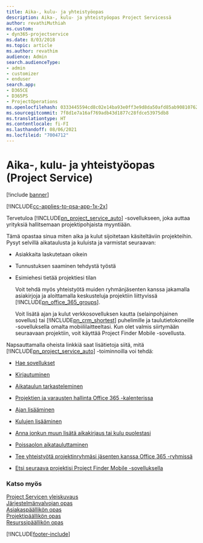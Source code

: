 ```yaml
---
title: Aika-, kulu- ja yhteistyöopas
description: Aika-, kulu- ja yhteistyöopas Project Servicessä
author: revathiMuthiah
ms.custom:
- dyn365-projectservice
ms.date: 8/03/2018
ms.topic: article
ms.author: revathim
audience: Admin
search.audienceType:
- admin
- customizer
- enduser
search.app:
- D365CE
- D365PS
- ProjectOperations
ms.openlocfilehash: 0333445594cd8c02e14ba93e0ff3e9d8da50afd85ab90810762c415b53018ccb
ms.sourcegitcommit: 7f8d1e7a16af769adb43d1877c28fdce53975db8
ms.translationtype: HT
ms.contentlocale: fi-FI
ms.lasthandoff: 08/06/2021
ms.locfileid: "7004712"
---
```

# <a name="time-expense-and-collaboration-guide-project-service"></a>Aika-, kulu- ja yhteistyöopas (Project Service)

[!include [banner](../includes/psa-now-project-operations.md)]

[!INCLUDE[cc-applies-to-psa-app-1x-2x](../includes/cc-applies-to-psa-app-1x-2x.md)]

Tervetuloa [!INCLUDE[pn_project_service_auto](../includes/pn-project-service-auto.md)] -sovellukseen, joka auttaa yrityksiä hallitsemaan projektipohjaista myyntiään. 
  
 Tämä opastaa sinua miten aika ja kulut sijoitetaan käsiteltäviin projekteihin. Pysyt selvillä aikataulusta ja kuluista ja varmistat seuraavan:  
  
- Asiakkaita laskutetaan oikein  
  
- Tunnustuksen saaminen tehdystä työstä  
  
- Esimiehesi tietää projektiesi tilan  
  
  Voit tehdä myös yhteistyötä muiden ryhmänjäsenten kanssa jakamalla asiakirjoja ja aloittamalla keskusteluja projektiin liittyvissä [!INCLUDE[pn_office_365_groups](../includes/pn-office-365-groups.md)].  
  
  Voit lisätä ajan ja kulut verkkosovelluksen kautta (selainpohjainen sovellus) tai [!INCLUDE[pn_crm_shortest](../includes/pn-crm-shortest.md)] puhelimille ja taulutietokoneille -sovelluksella omalta mobiililaitteeltasi. Kun olet valmis siirtymään seuraavaan projektiin, voit käyttää Project Finder Mobile -sovellusta.  
  
Napsauttamalla oheista linkkiä saat lisätietoja siitä, mitä [!INCLUDE[pn_project_service_auto](../includes/pn-project-service-auto.md)] -toiminnoilla voi tehdä:  
  
-   [Hae sovellukset](../psa/get-apps.md)  
  
-   [Kirjautuminen](../psa/sign-in.md)  
  
-   [Aikataulun tarkasteleminen](../psa/view-schedule.md)  
  
-   [Projektien ja varausten hallinta Office 365 -kalenterissa](../psa/manage-project-bookings-office-365-calendar.md)  
  
-   [Ajan lisääminen](../psa/enter-time.md)  
  
-   [Kulujen lisääminen](../psa/enter-expenses.md)  
  
-   [Anna jonkun muun lisätä aikakirjaus tai kulu puolestasi](../psa/allow-someone-else-enter-time-entry-expense.md)  
  
-   [Poissaolon aikatauluttaminen](../psa/schedule-time-off.md)  
  
-   [Tee yhteistyötä projektinryhmäsi jäsenten kanssa Office 365 -ryhmissä](../psa/collaborate-project-team-members-office-365-groups.md)  
  
-   [Etsi seuraava projektisi Project Finder Mobile -sovelluksella](../psa/find-next-project-finder-mobile-app.md)  
  
### <a name="see-also"></a>Katso myös  
 [Project Servicen yleiskuvaus](../psa/overview.md)   
 [Järjestelmänvalvojan opas](../psa/admin-guide.md)   
 [Asiakaspäällikön opas](../psa/account-manager-guide.md)   
 [Projektipäällikön opas](../psa/project-manager-guide.md)   
 [Resurssipäällikön opas](../psa/resource-manager-guide.md)   


[!INCLUDE[footer-include](../includes/footer-banner.md)]